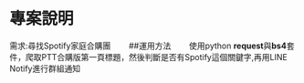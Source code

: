 # **專案說明**  
需求:尋找Spotify家庭合購團　　
##運用方法　　
使用python **request**與**bs4**套件，爬取PTT合購版第一頁標題，然後判斷是否有Spotify這個關鍵字,再用LINE Notify進行群組通知
